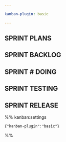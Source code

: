 ```yaml
---

kanban-plugin: basic

---
```


## SPRINT PLANS



## SPRINT BACKLOG



## SPRINT # DOING



## SPRINT TESTING



## SPRINT RELEASE





%% kanban:settings
```
{"kanban-plugin":"basic"}
```
%%